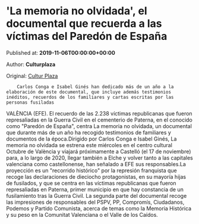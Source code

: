 
# 'La memoria no olvidada', el documental que recuerda a las víctimas del Paredón de España

Published at: **2019-11-06T00:00:00+00:00**

Author: **Culturplaza**

Original: [Cultur Plaza](https://valenciaplaza.com/la-memoria-no-olvidada-el-documental-que-recuerdaa-las-victimas-del-paredon-de-espana)


        Carlos Conga e Isabel Ginés han dedicado más de un año a la elaboración de este documental, que incluye además testimonios inéditos, recuerdos de los familiares y cartas escritas por las personas fusiladas
      
VALÈNCIA (EFE). El recuerdo de las 2.238 víctimas republicanas que fueron represaliadas en la Guerra Civil en el cementerio de Paterna, en el conocido como "Paredón de España", centra La memoria no olvidada, un documental que durante más de un año ha recogido testimonios de familiares y documentos de la época.Dirigido por Carlos Conga e Isabel Ginés, La memoria no olvidada se estrena este miércoles en el centro cultural Octubre de València y viajará próximamente a Castelló (el 17 de noviembre) para, a lo largo de 2020, llegar también a Elche y volver tanto a las capitales valenciana como castellonense, han señalado a EFE sus responsables.La proyección es un "recorrido histórico" por la represión franquista que recoge las declaraciones de dieciocho protagonistas, en su mayoría hijas de fusilados, y que se centra en las víctimas republicanas que fueron represaliadas en Paterna, primer municipio en que hay constancia de un fusilamiento tras la Guerra Civil. La segunda parte del documental recoge las impresiones de responsables del PSPV, PP, Compromís, Ciudadanos, Podemos y Partido Comunista, acerca de temas como la Memoria Histórica y su peso en la Comunitat Valenciana o el Valle de los Caídos.
